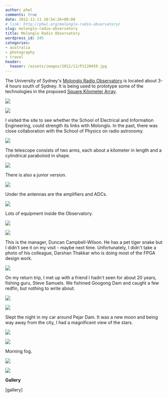 ```yaml
---
author: phwl
comments: true
date: 2012-11-11 10:54:26+00:00
# link: http://phwl.org/molonglo-radio-observatory/
slug: molonglo-radio-observatory
title: Molonglo Radio Observatory
wordpress_id: 345
categories:
- australia
- photography
- travel
header:
  teaser: /assets/images/2012/11/P1120459.jpg
---
```


The University of Sydney's [Molonglo Radio Observatory](http://en.wikipedia.org/wiki/Molonglo_Observatory_Synthesis_Telescope) is located about 3-4 hours south of Sydney. It is being used to prototype some of the technologies in the proposed [Square Kilometer Array](http://en.wikipedia.org/wiki/Square_Kilometre_Array).

![](/assets/images/2012/11/P1120459.jpg)

<!-- more -->

![](/assets/images/2012/11/P1120454.jpg)

I visited the site to see whether the School of Electrical and Information Engineering, could strength its links with Molonglo. In the past, there was close collaboration with the School of Physics on radio astronomy.

![](/assets/images/2012/11/P1120460.jpg)

The telescope consists of two arms, each about a kilometer in length and a cylindrical paraboloid in shape.

![](/assets/images/2012/11/P1120459.jpg)

There is also a junior version.

![](/assets/images/2012/11/P1120501.jpg)

Under the antennas are the amplifiers and ADCs.

![](/assets/images/2012/11/P1120504.jpg)

Lots of equipment inside the Observatory.

![](/assets/images/2012/11/P1120480.jpg)

![](/assets/images/2012/11/P1120484.jpg)

This is the manager, Duncan Campbell-Wilson. He has a pet tiger snake but I didn't see it on my visit - maybe next time. Unfortunately, I didn't take a photo of his colleague, Darshan Thakkar who is doing most of the FPGA design work.

![](/assets/images/2012/11/P1120490.jpg)

On my return trip, I met up with a friend I hadn't seen for about 20 years, fishing guru, Steve Samuels. We fishined Googong Dam and caught a few redfin, but nothing to write about.

![](/assets/images/2012/11/DSC_5128.jpg)

![](/assets/images/2012/11/DSC_5139.jpg)

Slept the night in my car around Pejar Dam. It was a new moon and being way away from the city, I had a magnificent view of the stars.

![](/assets/images/2012/11/DSC_5147.jpg)

![](/assets/images/2012/11/DSC_5151.jpg)

Morning fog.

![](/assets/images/2012/11/P1120520.jpg)

![](/assets/images/2012/11/DSC_5158.jpg)

**Gallery**

[gallery]
